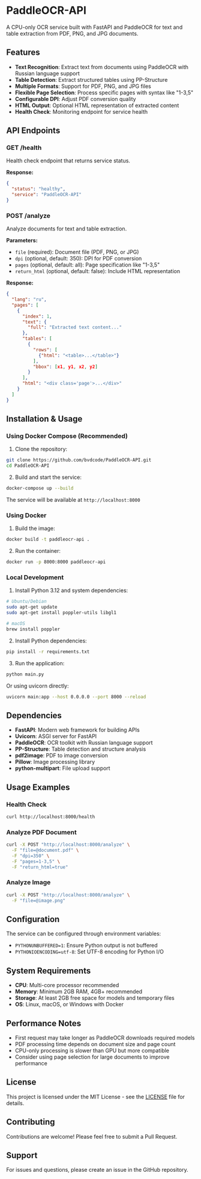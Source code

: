 # PaddleOCR-API

A CPU-only OCR service built with FastAPI and PaddleOCR for text and table extraction from PDF, PNG, and JPG documents.

## Features

- **Text Recognition**: Extract text from documents using PaddleOCR with Russian language support
- **Table Detection**: Extract structured tables using PP-Structure
- **Multiple Formats**: Support for PDF, PNG, and JPG files
- **Flexible Page Selection**: Process specific pages with syntax like "1-3,5"
- **Configurable DPI**: Adjust PDF conversion quality
- **HTML Output**: Optional HTML representation of extracted content
- **Health Check**: Monitoring endpoint for service health

## API Endpoints

### GET /health
Health check endpoint that returns service status.

**Response:**
```json
{
  "status": "healthy",
  "service": "PaddleOCR-API"
}
```

### POST /analyze
Analyze documents for text and table extraction.

**Parameters:**
- `file` (required): Document file (PDF, PNG, or JPG)
- `dpi` (optional, default: 350): DPI for PDF conversion
- `pages` (optional, default: all): Page specification like "1-3,5"
- `return_html` (optional, default: false): Include HTML representation

**Response:**
```json
{
  "lang": "ru",
  "pages": [
    {
      "index": 1,
      "text": {
        "full": "Extracted text content..."
      },
      "tables": [
        {
          "rows": [
            {"html": "<table>...</table>"}
          ],
          "bbox": [x1, y1, x2, y2]
        }
      ],
      "html": "<div class='page'>...</div>"
    }
  ]
}
```

## Installation & Usage

### Using Docker Compose (Recommended)

1. Clone the repository:
```bash
git clone https://github.com/bvdcode/PaddleOCR-API.git
cd PaddleOCR-API
```

2. Build and start the service:
```bash
docker-compose up --build
```

The service will be available at `http://localhost:8000`

### Using Docker

1. Build the image:
```bash
docker build -t paddleocr-api .
```

2. Run the container:
```bash
docker run -p 8000:8000 paddleocr-api
```

### Local Development

1. Install Python 3.12 and system dependencies:
```bash
# Ubuntu/Debian
sudo apt-get update
sudo apt-get install poppler-utils libgl1

# macOS
brew install poppler
```

2. Install Python dependencies:
```bash
pip install -r requirements.txt
```

3. Run the application:
```bash
python main.py
```

Or using uvicorn directly:
```bash
uvicorn main:app --host 0.0.0.0 --port 8000 --reload
```

## Dependencies

- **FastAPI**: Modern web framework for building APIs
- **Uvicorn**: ASGI server for FastAPI
- **PaddleOCR**: OCR toolkit with Russian language support
- **PP-Structure**: Table detection and structure analysis
- **pdf2image**: PDF to image conversion
- **Pillow**: Image processing library
- **python-multipart**: File upload support

## Usage Examples

### Health Check
```bash
curl http://localhost:8000/health
```

### Analyze PDF Document
```bash
curl -X POST "http://localhost:8000/analyze" \
  -F "file=@document.pdf" \
  -F "dpi=350" \
  -F "pages=1-3,5" \
  -F "return_html=true"
```

### Analyze Image
```bash
curl -X POST "http://localhost:8000/analyze" \
  -F "file=@image.png"
```

## Configuration

The service can be configured through environment variables:

- `PYTHONUNBUFFERED=1`: Ensure Python output is not buffered
- `PYTHONIOENCODING=utf-8`: Set UTF-8 encoding for Python I/O

## System Requirements

- **CPU**: Multi-core processor recommended
- **Memory**: Minimum 2GB RAM, 4GB+ recommended
- **Storage**: At least 2GB free space for models and temporary files
- **OS**: Linux, macOS, or Windows with Docker

## Performance Notes

- First request may take longer as PaddleOCR downloads required models
- PDF processing time depends on document size and page count
- CPU-only processing is slower than GPU but more compatible
- Consider using page selection for large documents to improve performance

## License

This project is licensed under the MIT License - see the [LICENSE](LICENSE) file for details.

## Contributing

Contributions are welcome! Please feel free to submit a Pull Request.

## Support

For issues and questions, please create an issue in the GitHub repository.